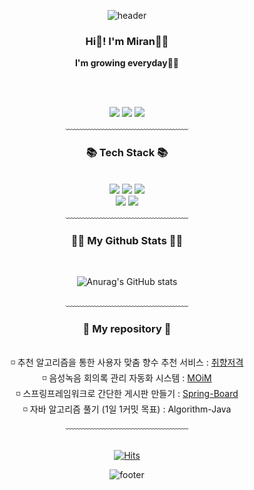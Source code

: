 <div align = "center">

![header](https://capsule-render.vercel.app/api?type=waving&&color=gradient&height=100&section=header&fontSize=90)
</div>

<div align = "center">
<h3>Hi👋! I'm Miran👩‍💻</h3>
<b>I'm growing everyday🌱🌱</b>

<br/><br/>

<a href="https://www.instagram.com/mirangku/"><img src="https://img.shields.io/badge/Instagram-E4405F?style=flat-square&logo=Instagram&logoColor=white&link=https://www.instagram.com/mirangku/"/></a>
<a href="https://blog.naver.com/yesmiran"><img src="https://img.shields.io/badge/Naverblog-03C75A?style=flat-square&logo=Naver&logoColor=white&link=https://blog.naver.com/yesmiran"/></a>
<a href="mailto:nmr1227@gmail.com"><img src="https://img.shields.io/badge/Gmail-d14836?style=flat-square&logo=Gmail&logoColor=white&link=mailto:nmr1227@gmail.com"/>
</a>
<br/>
﹏﹏﹏﹏﹏﹏﹏﹏﹏﹏﹏﹏﹏﹏

<h3>📚 Tech Stack 📚</h3>
<div>
<br/>
<img src="https://img.shields.io/badge/Spring-6DB33F?style=flat-square&logo=Spring&logoColor=white"/>
<img src="https://img.shields.io/badge/Java-007396?style=flat-square&logo=Java&logoColor=white"/>
<img src="https://img.shields.io/badge/Python-3766AB?style=flat-square&logo=Python&logoColor=white"/>
<br/>
<img src="https://img.shields.io/badge/Oracle-F80000?style=flat-square&logo=Oracle&logoColor=white"/>
<img src="https://img.shields.io/badge/Git-F05032?style=flat-square&logo=Git&logoColor=white"/>
<br/>
</div>
﹏﹏﹏﹏﹏﹏﹏﹏﹏﹏﹏﹏﹏﹏

<h3>👩‍💻 My Github Stats 👩‍💻</h3>
<br/>

![Anurag's GitHub stats](https://github-readme-stats.vercel.app/api?username=nohmiran&show_icons=true&theme=buefy)

﹏﹏﹏﹏﹏﹏﹏﹏﹏﹏﹏﹏﹏﹏

<h3>📂 My repository 📂</h3>
<br/>
◽ 추천 알고리즘을 통한 사용자 맞춤 향수 추천 서비스 : 
<a href="https://github.com/2022-SMHRD-KDT-AI-1/Perfume">취향저격</a><br/>
◽ 음성녹음 회의록 관리 자동화 시스템 : 
<a href="https://github.com/SeeYourVoice">MOiM</a><br/>
◽ 스프링프레임워크로 간단한 게시판 만들기 : 
<a href="https://github.com/nohmiran/Spring-Board">Spring-Board</a><br/>
◽ 자바 알고리즘 풀기 (1일 1커밋 목표) : 
<a gref="https://github.com/nohmiran/Algorithm-Java">Algorithm-Java</a><br/>
﹏﹏﹏﹏﹏﹏﹏﹏﹏﹏﹏﹏﹏﹏
<br/><br/>

[![Hits](https://hits.seeyoufarm.com/api/count/incr/badge.svg?url=https%3A%2F%2Fgithub.com%2Fnohmiran&count_bg=%23FFBFB5&title_bg=%23FF7474&icon=&icon_color=%23E7E7E7&title=hits&edge_flat=false)](https://hits.seeyoufarm.com)
</div>

<div align = "center">

![footer](https://capsule-render.vercel.app/api?type=waving&&color=gradient&height=100&section=footer&fontSize=90)
</div>

